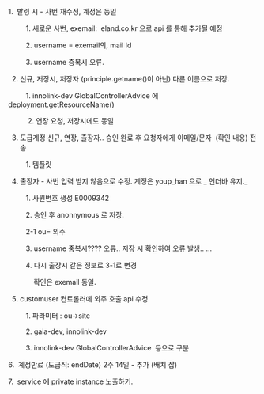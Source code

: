 1.  발령 시 - 사번 재수정, 계정은 동일

         1. 새로운 사번, exemail:  eland.co.kr 으로 api 를 통해 추가될 예정

         2. username = exemail의, mail Id

         3. username 중복시 오류.

2. 신규, 저장시, 저장자 (principle.getname()이 아닌) 다른 이름으로 저장.

         1. innolink-dev GlobalControllerAdvice 에 deployment.getResourceName()

          2. 연장 요청, 저장시에도 동일

3. 도급계정 신규, 연장, 출장자.. 승인 완료 후 요청자에게 이메일/문자  (확인 내용) 전송

         1. 템플릿

4. 출장자 - 사번 입력 받지 않음으로 수정. 계정은 youp_han 으로 _ 언더바 유지._

         1. 사원번호 생성 E0009342

         2. 승인 후 anonnymous 로 저장.

         2-1 ou= 외주

         3. username 중복시???? 오류.. 저장 시 확인하여 오류 발생.. ...

         4. 다시 출장시 같은 정보로 3-1로 변경

             확인은 exemail 동일.

5. customuser 컨트롤러에 외주 호출 api 수정

         1. 파라미터 : ou->site

         2. gaia-dev, innolink-dev

         3. innolink-dev GlobalControllerAdvice  등으로 구분

6.  계정만료 (도급직: endDate) 2주 14일 - 추가 (배치 잡)

7.  service 에 private instance 노출하기.